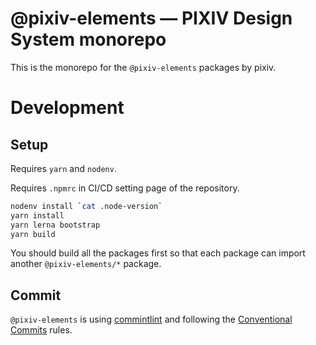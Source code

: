 # @pixiv-elements ― PIXIV Design System monorepo

This is the monorepo for the `@pixiv-elements` packages by pixiv.

# Development

## Setup

Requires `yarn` and `nodenv`.

Requires `.npmrc` in CI/CD setting page of the repository.

```sh
nodenv install `cat .node-version`
yarn install
yarn lerna bootstrap
yarn build
```

You should build all the packages first so that each package can import another `@pixiv-elements/*` package.

## Commit

`@pixiv-elements` is using [commintlint](https://github.com/conventional-changelog/commitlint) and following the [Conventional Commits](https://www.conventionalcommits.org/ja/v1.0.0/) rules.
